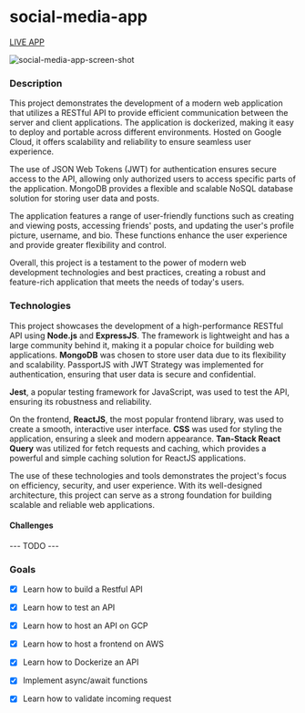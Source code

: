 # social-media-app

[LIVE APP](https://main.d1l2zslx6rge0v.amplifyapp.com/login)

![social-media-app-screen-shot](https://user-images.githubusercontent.com/35308786/227627654-e28ac04e-2622-4a93-88f0-d01cc98e8cae.png)

### Description
This project demonstrates the development of a modern web application that utilizes a RESTful API to provide efficient communication between the server and client applications. The application is dockerized, making it easy to deploy and portable across different environments. Hosted on Google Cloud, it offers scalability and reliability to ensure seamless user experience.

The use of JSON Web Tokens (JWT) for authentication ensures secure access to the API, allowing only authorized users to access specific parts of the application. MongoDB provides a flexible and scalable NoSQL database solution for storing user data and posts.

The application features a range of user-friendly functions such as creating and viewing posts, accessing friends' posts, and updating the user's profile picture, username, and bio. These functions enhance the user experience and provide greater flexibility and control.

Overall, this project is a testament to the power of modern web development technologies and best practices, creating a robust and feature-rich application that meets the needs of today's users.

### Technologies 
This project showcases the development of a high-performance RESTful API using **Node.js** and **ExpressJS**. The framework is lightweight and has a large community behind it, making it a popular choice for building web applications. **MongoDB** was chosen to store user data due to its flexibility and scalability. PassportJS with JWT Strategy was implemented for authentication, ensuring that user data is secure and confidential.

**Jest**, a popular testing framework for JavaScript, was used to test the API, ensuring its robustness and reliability.

On the frontend, **ReactJS**, the most popular frontend library, was used to create a smooth, interactive user interface. **CSS** was used for styling the application, ensuring a sleek and modern appearance. **Tan-Stack React Query** was utilized for fetch requests and caching, which provides a powerful and simple caching solution for ReactJS applications.

The use of these technologies and tools demonstrates the project's focus on efficiency, security, and user experience. With its well-designed architecture, this project can serve as a strong foundation for building scalable and reliable web applications.

#### Challenges
--- TODO ---

### Goals
- [x] Learn how to build a Restful API 
- [x] Learn how to test an API 
- [x] Learn how to host an API on GCP
- [x] Learn how to host a frontend on AWS
- [x] Learn how to Dockerize an API
- [x] Implement async/await functions
- [x] Learn how to validate incoming request 

